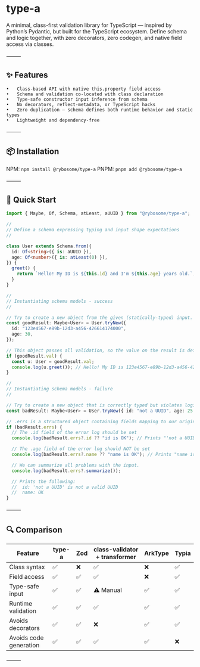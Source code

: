 # type-a

A minimal, class-first validation library for TypeScript — inspired by Python’s Pydantic, but built for the TypeScript ecosystem. Define schema and logic together, with zero decorators, zero codegen, and native field access via classes.

⸻

## ✨ Features

    •	Class-based API with native this.property field access
    •	Schema and validation co-located with class declaration
    •	Type-safe constructor input inference from schema
    •	No decorators, reflect-metadata, or TypeScript hacks
    •	Zero duplication — schema defines both runtime behavior and static types
    •	Lightweight and dependency-free

⸻

## 📦 Installation

NPM: `npm install @rybosome/type-a`
PNPM: `pnpm add @rybosome/type-a`

⸻

## 🚀 Quick Start

```typescript
import { Maybe, Of, Schema, atLeast, aUUID } from "@rybosome/type-a";

//
// Define a schema expressing typing and input shape expectations
//

class User extends Schema.from({
  id: Of<string>({ is: aUUID }),
  age: Of<number>({ is: atLeast(0) }),
}) {
  greet() {
    return `Hello! My ID is ${this.id} and I'm ${this.age} years old.`;
  }
}

//
// Instantiating schema models - success
//

// Try to create a new object from the given (statically-typed) input.
const goodResult: Maybe<User> = User.tryNew({
  id: "123e4567-e89b-12d3-a456-426614174000",
  age: 30,
});

// This object passes all validation, so the value on the result is defined.
if (goodResult.val) {
  const u: User = goodResult.val;
  console.log(u.greet()); // Hello! My ID is 123e4567-e89b-12d3-a456-426614174000 and I'm 30 years old.
}

//
// Instantiating schema models - failure
//

// Try to create a new object that is correctly typed but violates logical constraints.
const badResult: Maybe<User> = User.tryNew({ id: "not a UUID", age: 25 });

// .errs is a structured object containing fields mapping to our original object.
if (badResult.errs) {
  // The .id field of the error log should be set
  console.log(badResult.errs?.id ?? "id is OK"); // Prints "'not a UUID' is not a valid UUID"

  // The .age field of the error log should NOT be set
  console.log(badResult.errs?.name ?? "name is OK"); // Prints "name is OK"

  // We can summarize all problems with the input.
  console.log(badResult.errs?.summarize());

  // Prints the following:
  //  id: 'not a UUID' is not a valid UUID
  //  name: OK
}
```

⸻

## 🔍 Comparison

| Feature                | type-a | Zod | class-validator + transformer | ArkType | Typia |
| ---------------------- | ------ | --- | ----------------------------- | ------- | ----- |
| Class syntax           | ✅     | ❌  | ✅                            | ❌      | ✅    |
| Field access           | ✅     | ✅  | ✅                            | ❌      | ✅    |
| Type-safe input        | ✅     | ✅  | ⚠️ Manual                     | ✅      | ✅    |
| Runtime validation     | ✅     | ✅  | ✅                            | ✅      | ✅    |
| Avoids decorators      | ✅     | ✅  | ❌                            | ✅      | ✅    |
| Avoids code generation | ✅     | ✅  | ✅                            | ✅      | ❌    |

⸻

